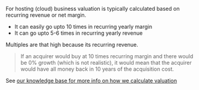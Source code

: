 
For hosting (cloud) business valuation is typically calculated based on recurring revenue or net margin.

- It can easily go upto 10 times in recurring yearly margin 
- It can go upto 5-6 times in recurring yearly revenue 

Multiples are that high because its recurring revenue.

> If an acquirer would buy at 10 times recurring margin and there would be 0% growth (which is not realistic), it would mean that the acquirer would have all money back in 10 years of the acquisition cost.

See [our knowledge base for more info on how we calculate valuation](simulator_grid_valuation_details)
